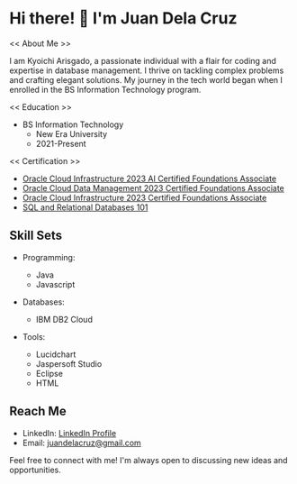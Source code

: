# Hi there! 👋 I'm Juan Dela Cruz

<< About Me >>

I am Kyoichi Arisgado, a passionate individual with a flair for coding and expertise in database management. I thrive on tackling complex problems and crafting elegant solutions. My journey in the tech world began when I enrolled in the BS Information Technology program.

<< Education >>

- BS Information Technology
  - New Era University
  - 2021-Present

<< Certification >>

- [Oracle Cloud Infrastructure 2023 AI Certified Foundations Associate](https://catalog-education.oracle.com/pls/certview/sharebadge?id=9FED84A0CC96B95543ACF9B568CFB1F0DD986FECC28C7931B076920A230B73ED)
- [Oracle Cloud Data Management 2023 Certified Foundations Associate](certification_link2)
- [Oracle Cloud Infrastructure 2023 Certified Foundations Associate](certification_link3)
- [SQL and Relational Databases 101](certification_link4)

## Skill Sets

- Programming:
  - Java
  - Javascript

- Databases:
  - IBM DB2 Cloud

- Tools:
  - Lucidchart
  - Jaspersoft Studio
  - Eclipse
  - HTML

## Reach Me

- LinkedIn: [LinkedIn Profile](linkedin_profile_link)
- Email: juandelacruz@gmail.com

Feel free to connect with me! I'm always open to discussing new ideas and opportunities.

[certification_link1]: # "Hyperlink to Oracle Cloud Infrastructure 2023 AI Certified Foundations Associate certification"
[certification_link2]: # "Hyperlink to Oracle Cloud Data Management 2023 Certified Foundations Associate certification"
[certification_link3]: # "Hyperlink to Oracle Cloud Infrastructure 2023 Certified Foundations Associate certification"
[certification_link4]: # "Hyperlink to SQL and Relational Databases 101 certification"
[linkedin_profile_link]: # "Hyperlink to LinkedIn profile"
